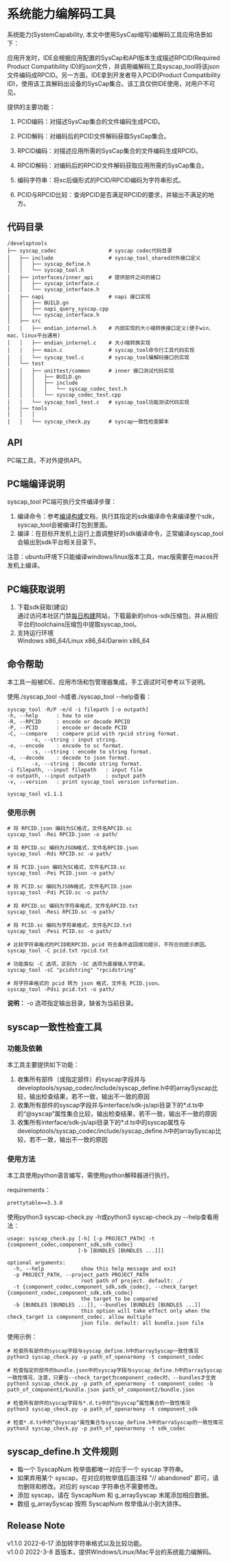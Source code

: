 # 系统能力编解码工具

系统能力(SystemCapability, 本文中使用SysCap缩写)编解码工具应用场景如下：

应用开发时，IDE会根据应用配置的SysCap和API版本生成描述RPCID(Required Product Compatibility ID)的json文件，并调用编解码工具syscap_tool将该json文件编码成RPCID。另一方面，IDE拿到开发者导入PCID(Product Compatibility ID)，使用该工具解码出设备的SysCap集合。该工具仅供IDE使用，对用户不可见。

提供的主要功能：

1. PCID编码：对描述SysCap集合的文件编码生成PCID。  

2. PCID解码：对编码后的PCID文件解码获取SysCap集合。

3. RPCID编码：对描述应用所需的SysCap集合的文件编码生成RPCID。

4. RPCID解码：对编码后的RPCID文件解码获取应用所需的SysCap集合。

5. 编码字符串：将sc后缀形式的PCID/RPCID编码为字符串形式。

6. PCID与RPCID比较：查询PCID是否满足RPCID的要求，并输出不满足的地方。

## 代码目录
```
/developtools
├── syscap_codec                 # syscap codec代码目录
│   ├── include                  # syscap_tool_shared对外接口定义
│   │   ├── syscap_define.h
│   │   └── syscap_tool.h         
│   ├── interfaces/inner_api     # 提供部件之间的接口
│   │   ├── syscap_interface.c
│   │   └── syscap_interface.h 
│   ├── napi                     # napi 接口实现
│   │   ├── BUILD.gn
│   │   ├── napi_query_syscap.cpp
│   │   └── syscap_interface.h 
│   ├── src
│   │   ├── endian_internel.h    # 内部实现的大小端转换接口定义(便于win、mac、linux平台通用)
│   │   ├── endian_internel.c    # 大小端转换实现
│   │   ├── main.c               # syscap_tool命令行工具代码实现 
│   │   └── syscap_tool.c        # syscap_tool编解码接口的实现
│   └── test 
│   │   ├── unittest/common      # inner 接口测试代码实现
│   │   │   ├── BUILD.gn
│   │   │   ├── include
│   │   │   │   └── syscap_codec_test.h
│   │   │   └── syscap_codec_test.cpp
│   │   └── syscap_tool_test.c   # syscap_tool功能测试代码实现
|   |—— tools
|   │   │
|   │   └── syscap_check.py      # syscap一致性检查脚本
```

## API
PC端工具，不对外提供API。

## PC端编译说明  
syscap_tool PC端可执行文件编译步骤：
1. 编译命令：参考[编译构建](https://gitee.com/openharmony/build/blob/master/README_zh.md)文档，执行其指定的sdk编译命令来编译整个sdk，syscap_tool会被编译打包到里面。
2. 编译：在目标开发机上运行上面调整好的sdk编译命令，正常编译syscap_tool会输出到sdk平台相关目录下。

注意：ubuntu环境下只能编译windows/linux版本工具，mac版需要在macos开发机上编译。

## PC端获取说明
1. 下载sdk获取(建议)  
    通过访问本社区门禁[每日构建](http://ci.openharmony.cn/dailys/dailybuilds)网站，下载最新的ohos-sdk压缩包，并从相应平台的toolchains压缩包中提取syscap_tool。  
2. 支持运行环境  
    Windows x86_64/Linux x86_64/Darwin x86_64

## 命令帮助  
本工具一般被IDE、应用市场和包管理器集成，手工调试时可参考以下说明。

使用./syscap_tool -h或者./syscap_tool --help查看：
```shell
syscap_tool -R/P -e/d -i filepath [-o outpath]
-h, --help      : how to use
-R, --RPCID     : encode or decode RPCID
-P, --PCID      : encode or decode PCID
-C, --compare   : compare pcid with rpcid string format.
        -s, --string : input string.
-e, --encode    : encode to sc format.
        -s, --string : encode to string format.
-d, --decode    : decode to json format.
        -s, --string : decode string format.
-i filepath, --input filepath   : input file
-o outpath, --input outpath     : output path
-v, --version   : print syscap_tool version information.

syscap_tool v1.1.1
```
### 使用示例
```shell
# 将 RPCID.json 编码为SC格式，文件名RPCID.sc
syscap_tool -Rei RPCID.json -o path/

# 将 RPCID.sc 编码为JSON格式，文件名RPCID.json
syscap_tool -Rdi RPCID.sc -o path/

# 将 PCID.json 编码为SC格式，文件名PCID.sc
syscap_tool -Pei PCID.json -o path/

# 将 PCID.sc 编码为JSON格式，文件名PCID.json
syscap_tool -Pdi PCID.sc -o path/

# 将 RPCID.sc 编码为字符串格式，文件名RPCID.txt
syscap_tool -Resi RPCID.sc -o path/

# 将 PCID.sc 编码为字符串格式，文件名PCID.txt
syscap_tool -Pesi PCID.sc -o path/

# 比较字符串格式的PCID和RPCID，pcid 符合条件返回成功提示，不符合则提示原因。
syscap_tool -C pcid.txt rpcid.txt

# 功能类似 -C 选项，区别为 -SC 选项为直接输入字符串。
syscap_tool -sC "pcidstring" "rpcidstring"

# 将字符串格式的 pcid 转为 json 格式，文件名 PCID.json。
syscap_tool -Pdsi pcid.txt -o path/
```
**说明：**  -o 选项指定输出目录，缺省为当前目录。  

## syscap一致性检查工具

### 功能及依赖

本工具主要提供如下功能：

1. 收集所有部件（或指定部件）的syscap字段并与developtools/sysap_codec/include/syscap_define.h中的arraySyscap比较，输出检查结果，若不一致，输出不一致的原因
2. 收集所有部件的syscap字段并与interface/sdk-js/api目录下的*.d.ts中的“@syscap”属性集合比较，输出检查结果，若不一致，输出不一致的原因
3. 收集所有interface/sdk-js/api目录下的*.d.ts中的syscap属性与developtools/syscap_codec/include/syscap_define.h中的arraySyscap比较，若不一致，输出不一致的原因

### 使用方法

本工具使用python语言编写，需使用python解释器进行执行。

requirements：

```txt
prettytable==3.3.0
```

使用python3 syscap-check.py -h或python3 syscap-check.py --help查看用法：

```shell
usage: syscap_check.py [-h] [-p PROJECT_PATH] -t {component_codec,component_sdk,sdk_codec}
                       [-b [BUNDLES [BUNDLES ...]]]

optional arguments:
  -h, --help            show this help message and exit
  -p PROJECT_PATH, --project_path PROJECT_PATH
                        root path of project. default: ./
  -t {component_codec,component_sdk,sdk_codec}, --check_target {component_codec,component_sdk,sdk_codec}
                        the target to be compared
  -b [BUNDLES [BUNDLES ...]], --bundles [BUNDLES [BUNDLES ...]]
                        this option will take effect only when the check_target is component_codec. allow multiple
                        json file. default: all bundle.json file
```

使用示例：

```shell
# 检查所有部件的syscap字段与syscap_define.h中的arraySyscap一致性情况
python3 syscap_check.py -p path_of_openarmony -t component_codec

# 检查指定的部件的bundle.json中的syscap字段与syscap_define.h中的arraySyscap一致性情况，注意，只要当--check_target为component_codec时，--bundles才生效
python3 syscap_check.py -p path_of_openarmony -t component_codec -b path_of_component1/bundle.json path_of_component2/bundle.json

# 检查所有部件的syscap字段与*.d.ts中的“@syscap”属性集合的一致性情况
python3 syscap_check.py -p path_of_openarmony -t component_sdk

# 检查*.d.ts中的“@syscap"属性集合与syscap_define.h中的arraSyscap的一致性情况
python3 syscap_check.py -p path_of_openarmony -t sdk_codec
```

## syscap_define.h 文件规则
- 每一个 SyscapNum 枚举值都唯一对应于一个 syscap 字符串。
- 如果弃用某个 syscap，在对应的枚举值后面注释 "// abandoned" 即可，请勿删除和修改。对应的 syscap 字符串也不需要修改。
- 添加 syscap，请在 SyscapNum 和 g_arraySyscap 末尾添加相应数据。
- 数组 g_arraySyscap 按照 SyscapNum 枚举值从小到大排序。


## Release Note
v1.1.0 2022-6-17 添加转字符串格式以及比较功能。  
v1.0.0 2022-3-8 首版本，提供Windows/Linux/Mac平台的系统能力编解码。
